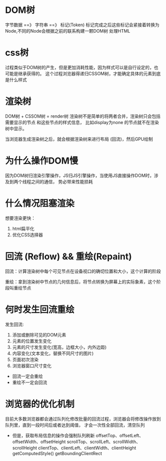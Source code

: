 # DOM树
字节数据 ==》 字符串 ==》 标记(Token)
标记完成之后这些标记会紧接着转换为Node,不同的Node会根据之前的联系构建一颗DOM树   处理HTML


# css树
过程类似于DOM树的产生，但是更加消耗性能，因为样式可以是自行设定的，也可能是继承获得的。
这个过程浏览器得递归CSSOM树，才能确定具体的元素到底是什么样式

# 渲染树
DOM树 + CSSOM树 = render树
渲染树不是简单的将两者合并，渲染树只会包括 需要显示的节点 和这些节点的样式信息，
比如display为none 的节点就不在渲染树中显示。

当浏览器生成渲染树之后，就会根据渲染树来进行布局 (回流)，然后GPU绘制

# 为什么操作DOM慢
因为DOM树归渲染引擎操作，JS归JS引擎操作，当使用JS直接操作DOM时，涉及到两个线程之间的通信，
势必带来性能损耗

# 什么情况阻塞渲染
想要渲染更快：
1. html扁平化
2. 优化CSS选择器


# 回流 (Reflow) && 重绘(Repaint)
回流：计算渲染树中每个可见节点在设备视口的确切位置和大小，这个计算的阶段

重绘：拿到渲染树中节点的几何信息后，将节点转换为屏幕上的实际象素，这个阶段叫重绘节点

# 何时发生回流重绘
发生回流:
1. 添加或删除可见的DOM元素
2. 元素的位置发生变化
3. 元素的尺寸发生变化(宽高，边框大小，内外边距)
4. 内容变化(文本变化，替换不同尺寸的图片)
5. 页面初次渲染
6. 浏览器窗口尺寸变化
  - 回流一定会重绘
  - 重绘不一定会回流


# 浏览器的优化机制
目前大多数浏览器都会通过队列化修改批量的回流过程，浏览器会将修改操作放到队列里，直到一段时间后或者达到阈值，
才会一次性全部回流，清空队列
- 但是，获取布局信息的操作会强制队列刷新
offsetTop、offsetLeft、offsetWidth、offsetHeight
scrollTop、scrollLeft、scrollWidth、scrollHeight
clientTop、clientLeft、clientWidth、clientHeight
getComputedStyle()
getBoundingClientRect


